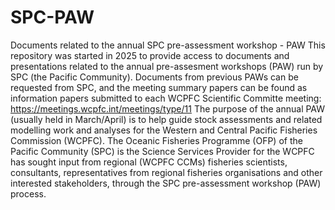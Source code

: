 # SPC-PAW
Documents related to the annual SPC pre-assessment workshop - PAW
This repository was started in 2025 to provide access to documents and presentations related to the annual pre-assesment workshops (PAW) run by SPC (the Pacific Community). Documents from previous PAWs can be requested from SPC, and the meeting summary papers can be found as information papers submitted to each WCPFC Scientific Committe meeting: https://meetings.wcpfc.int/meetings/type/11 
The purpose of the annual PAW (usually held in March/April) is to help guide stock assessments and related modelling work and analyses for the Western and Central Pacific Fisheries Commission (WCPFC).
The Oceanic Fisheries Programme (OFP) of the Pacific Community (SPC) is the Science Services Provider for the WCPFC has sought input from regional (WCPFC CCMs) fisheries scientists, consultants, representatives from regional fisheries organisations and other interested stakeholders, through the SPC pre-assessment workshop (PAW) process. 
